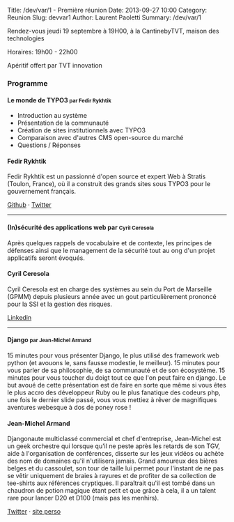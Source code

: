 Title: /dev/var/1 - Première réunion
Date: 2013-09-27 10:00
Category: Reunion
Slug: devvar1
Author: Laurent Paoletti
Summary: /dev/var/1





Rendez-vous jeudi 19 septembre à 19H00, à la CantinebyTVT, maison des technologies

Horaires: 19h00 - 22h00

Apéritif offert par TVT innovation

### Programme

#### Le monde de TYPO3 <small>par Fedir Rykhtik</small>

* Introduction au système
* Présentation de la communauté
* Création de sites institutionnels avec TYPO3
* Comparaison avec d'autres CMS open-source du marché
* Questions / Réponses

<h4 class='subheader'>Fedir Rykhtik</h4>

Fedir Rykhtik est un passionné d'open source et expert Web à Stratis (Toulon, France), où il a construit des grands sites sous TYPO3 pour le gouvernement français.

[Github](http://fedir.github.io/) · [Twitter](https://twitter.com/FedirFR)

<hr>

#### (In)sécurité des applications web par <small>Cyril Ceresola</small>

Après quelques rappels de vocabulaire et de contexte, les principes de défenses ainsi que le management de la sécurité tout au ong d'un projet applicatifs seront évoqués.

<h4 class='subheader'>Cyril Ceresola</h4>

Cyril Ceresola est en charge des systèmes au sein du Port de Marseille (GPMM) depuis plusieurs année avec un gout particulièrement prononcé pour la SSI et la gestion des risques.

[Linkedin](http://fr.linkedin.com/pub/cyril-ceresola/1a/133/276)

<hr>

#### Django <small>par Jean-Michel Armand</small>

15 minutes pour vous présenter Django, le plus utilisé des framework web python (et avouons le, sans fausse modestie, le meilleur). 15 minutes pour vous parler de sa philosophie, de sa communauté et de son écosystème. 15 minutes pour vous toucher du doigt tout ce que l'on peut faire en django. Le but avoué de cette présentation est de faire en sorte que même si vous êtes le plus accro des développeur Ruby ou le plus fanatique des codeurs php, une fois le dernier slide passé, vous vous mettiez à rêver de magnifiques aventures webesque à dos de poney rose !

<h4 class='subheader'>Jean-Michel Armand</h4>

Djangonaute multiclassé commercial et chef d'entreprise, Jean-Michel est un geek orchestre qui lorsque qu'il ne peste après les retards de son TGV, aide à l'organisation de conférences, disserte sur les jeux vidéos ou achète des nom de domaines qu'il n'utilisera jamais.
Grand amoureux des bières belges et du cassoulet, son tour de taille lui permet pour l'instant de ne pas se vêtir uniquement de braies à rayures et de profiter de sa collection de tee-shirts aux références cryptiques. Il paraîtrait qu'il est tombé dans un chaudron de potion magique étant petit et que grâce à cela, il a un talent rare pour lancer D20 et D100 (mais pas les menhirs).

[Twitter](https://twitter.com/mrjmad) · [site perso](https://twitter.com/mrjmad)